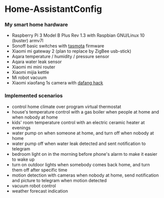 # Home-AssistantConfig
### My smart home hardware 

  - Raspberry Pi 3 Model B Plus Rev 1.3 with Raspbian GNU/Linux 10 (buster) armv7l
  - Sonoff basic switches with [tasmota](https://github.com/arendst/Tasmota) firmware 
  - Xiaomi mi gateway 2 (plan to replace by ZigBee usb-stick)
  - Aqara temperature / humidity / pressure sensor
  - Aqara water leak sensor
  - Xiaomi mi mini router
  - Xiaomi mijia kettle
  - Mi robot vacuum
  - Xiaomi xiaofang 1s camera with [dafang hack](https://github.com/EliasKotlyar/Xiaomi-Dafang-Hacks)

### Implemented scenarios

  - control home climate over program virtual thermostat 
  - house's temperature control with a gas boiler when people at home and when nobody at home 
  - kids' room temperature control with an electric ceramic heater at evenings 
  - water pump on when someone at home,  and turn off when nobody at home
  - water pump off when water leak detected and sent notification to telegram 
  - bedroom light on in the morning before phone's alarm to make it easier to wake up
  - turn on outdoor lights when somebody comes back home, and turn them off after specific time 
  - motion detection with cameras when nobody at home, send notification and picture to telegram when motion detected 
  - vacuum robot control
  - weather forecast indication 
